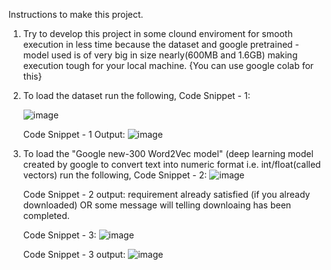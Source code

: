 Instructions to make this project.
1. Try to develop this project in some clound enviroment for smooth execution in less time because the dataset and google pretrained - model used is of very big in size nearly(600MB and 1.6GB) making execution tough for your local machine. {You can use google colab for this}
   
2. To load the dataset run the following,
   Code Snippet - 1:

   ![image](https://github.com/user-attachments/assets/cb26f50d-5612-41cb-8e5f-7050f2f99aba)

   Code Snippet - 1 Output:
   ![image](https://github.com/user-attachments/assets/5be1c28e-d0e6-4b71-91b3-84e909d2d9e4)

4. To load the "Google new-300 Word2Vec model" (deep learning model created by google to convert text into numeric format i.e. int/float(called vectors) run the following,
   Code Snippet - 2:
   ![image](https://github.com/user-attachments/assets/2fd47cb4-a004-491e-908b-023dbbcfa05f)

   Code Snippet - 2 output:
   requirement already satisfied (if you already downloaded)
   OR
   some message will telling downloaing has been completed.

   Code Snippet - 3:
   ![image](https://github.com/user-attachments/assets/b342d97f-78bb-454d-856e-04d696f9e284)

   Code Snippet - 3 output:
   ![image](https://github.com/user-attachments/assets/35c44a2d-b4ca-4648-864a-c9b39522c3ed)

         
